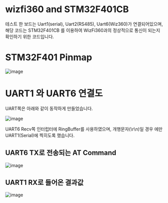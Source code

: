 # wizfi360 and STM32F401CB

테스트 한 보드는 Uart1(serial), Uart2(RS485), Uart6(Wiz360)가 연결되어있으며,
해당 코드는 STM32F401CB 를 이용하여 WizFi360과의 정상적으로 통신이 되는지 확인하기 위한 코드입니다.


# STM32F401 Pinmap

![image](https://user-images.githubusercontent.com/9648281/93292819-67f5e980-f821-11ea-8343-6a92652210fb.png)

# UART1 와 UART6 연결도
UART쪽은 아래와 같이 동작하게 만들었습니다.

![image](https://user-images.githubusercontent.com/9648281/93292678-07ff4300-f821-11ea-8e3f-a377d3a9ea42.png)

UART6 Recv쪽 인터럽터에 RingBuffer를 사용하였으며, 개행문자(\r\n)일 경우 에만 UART1(Serial)에 찍히도록 했습니다.



## UART6 TX로 전송되는 AT Command
![image](https://user-images.githubusercontent.com/9648281/93293061-0b46fe80-f822-11ea-8570-ef8089131017.png)
## UART1 RX로 들어온 결과값
![image](https://user-images.githubusercontent.com/9648281/93292380-68da4b80-f820-11ea-8f46-12c8ea522c93.png)
